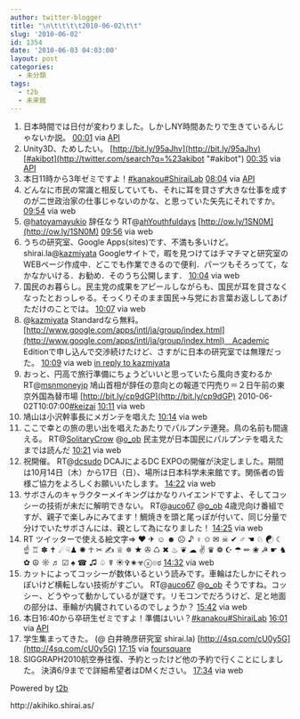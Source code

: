 ```yaml
---
author: twitter-blogger
title: "\n\t\t\t\t2010-06-02\t\t"
slug: '2010-06-02'
id: 1354
date: '2010-06-03 04:03:00'
layout: post
categories:
  - 未分類
tags:
  - t2b
  - 未来館
---
```


<div>

1.  <span><span>日本時間では日付が変わりました。しかしNY時間あたりで生きているんじゃないか説。</span> <span>[<span>00:01</span>](http://twitter.com/o_ob/status/15183527065) <span>via [API](http://apiwiki.twitter.com/)</span></span></span>
2.  <span><span>Unity3D、ためしたい。 [http://bit.ly/95aJhv](http://bit.ly/95aJhv)[#akibot](http://twitter.com/search?q=%23akibot "#akibot")</span> <span>[<span>00:35</span>](http://twitter.com/o_ob/status/15185552421) <span>via [API](http://apiwiki.twitter.com/)</span></span></span>
3.  <span><span>本日11時から3年ゼミですよ！[#kanakou](http://twitter.com/search?q=%23kanakou "#kanakou")[#ShiraiLab](http://twitter.com/search?q=%23ShiraiLab "#ShiraiLab")</span> <span>[<span>08:04</span>](http://twitter.com/o_ob/status/15209587717) <span>via [API](http://apiwiki.twitter.com/)</span></span></span>
4.  <span><span>どんなに市民の常識と相反していても、それに耳を貸さず大きな仕事を成すのが二世政治家の仕事じゃないのかな、と思っていた矢先にそれですか。</span> <span>[<span>09:54</span>](http://twitter.com/o_ob/status/15215889433) <span>via web</span></span></span>
5.  <span><span>@[hatoyamayukio](http://twitter.com/hatoyamayukio "hatoyamayukio") 辞任なう RT@[ahYouthfuldays](http://twitter.com/ahYouthfuldays "ahYouthfuldays") [http://ow.ly/1SN0M](http://ow.ly/1SN0M)</span> <span>[<span>09:56</span>](http://twitter.com/o_ob/status/15215968289) <span>via web</span></span></span>
6.  <span><span>うちの研究室、Google Apps(sites)です、不満も多いけど。shirai.la@[kazmiyata](http://twitter.com/kazmiyata "kazmiyata") Googleサイトで，暇を見つけてはチマチマと研究室のWEBページ作成中．どこでも作業できるので便利．パーツもそろってて，なかなかいける．お勧め．そのうち公開します．</span> <span>[<span>10:04</span>](http://twitter.com/o_ob/status/15216520099) <span>via web</span></span></span>
7.  <span><span>国民のお暮らし。民主党の成果をアピールしながらも、国民が耳を貸さなくなったとおっしゃる。そっくりそのまま国民→与党にお言葉お返ししてあげただけのことでは。</span> <span>[<span>10:07</span>](http://twitter.com/o_ob/status/15216707404) <span>via web</span></span></span>
8.  <span><span>@[kazmiyata](http://twitter.com/kazmiyata "kazmiyata") Standardなら無料。 [http://www.google.com/apps/intl/ja/group/index.html](http://www.google.com/apps/intl/ja/group/index.html)　Academic Editionで申し込んで交渉続けたけど、さすがに日本の研究室では無理だった。</span> <span>[<span>10:09</span>](http://twitter.com/o_ob/status/15216799645) <span>via web</span> [in reply to kazmiyata](http://twitter.com/kazmiyata/status/15216668431)</span></span>
9.  <span><span>おっと、円高で旅行準備にちょうどいいと思っていたら風向き変わるか RT@[msnmoneyjp](http://twitter.com/msnmoneyjp "msnmoneyjp") 鳩山首相が辞任の意向との報道で円売り＝２日午前の東京外国為替市場 [http://bit.ly/cp9dGP](http://bit.ly/cp9dGP) 2010-06-02T10:07:00[#keizai](http://twitter.com/search?q=%23keizai "#keizai")</span> <span>[<span>10:11</span>](http://twitter.com/o_ob/status/15216951381) <span>via web</span></span></span>
10.  <span><span>鳩山は小沢幹事長にメガンテを唱えた</span> <span>[<span>10:14</span>](http://twitter.com/o_ob/status/15217123333) <span>via web</span></span></span>
11.  <span><span>ここで幸との旅の思い出を唱えたあたりでパルプンテ連発。鳥の名前も間違える。 RT@[SolitaryCrow](http://twitter.com/SolitaryCrow "SolitaryCrow") @[o_ob](http://twitter.com/o_ob "o_ob") 民主党が日本国民にパルプンテを唱えたまでは読んだ</span> <span>[<span>10:21</span>](http://twitter.com/o_ob/status/15217541688) <span>via web</span></span></span>
12.  <span><span>祝開催。 RT@[dcsudo](http://twitter.com/dcsudo "dcsudo") DCAJによるDC EXPOの開催が決定しました。期間は10月14日（木）から17日（日）、場所は日本科学未来館です。関係者の皆様ご協力をよろしくお願いいたします。</span> <span>[<span>14:22</span>](http://twitter.com/o_ob/status/15231085276) <span>via web</span></span></span>
13.  <span><span>サボさんのキャラクターメイキングはかなりハイエンドですよ、そしてコッシーの技術が未だに解明できない。 RT@[auco67](http://twitter.com/auco67 "auco67") @[o_ob](http://twitter.com/o_ob "o_ob") 4歳児向け番組ですが、親子で楽しみにみてます！鯛焼きを頭と尾っぽが付いて、同じ分量で分けでいたサボさんには、親として為になりました！</span> <span>[<span>14:25</span>](http://twitter.com/o_ob/status/15231227382) <span>via web</span></span></span>
14.  <span><span>RT ツイッターで使える絵文字⇒ ♥ ✈ ☺ ☻ ☹ ♪ ♀ ✩ ✉ ☠ ✔ ♂ ☚ ♘ ☯ ☾ ☝ ♖ ✽ ✝ ☄☟♟ ✺ ☥ ✂ ✍ ♕ ✵ ★ ✇ ♺ ✖ ♨ ❦ ☁ ✌ ♛ ❁ ☪ ☂ ✏ ❀ ☭ ☛ ♞ ✿ ☮ ☼ ♬ ☑ ♠ ☎ ♫ ♤ ☤ ☀✞✬☣ⓧ๏ಠ</span> <span>[<span>14:32</span>](http://twitter.com/o_ob/status/15231522833) <span>via web</span></span></span>
15.  <span><span>カットによってコッシーが数体いるという読みです。車輪はたしかにそれっぽいけど横転しない技術がすごい。 RT@[auco67](http://twitter.com/auco67 "auco67") @[o_ob](http://twitter.com/o_ob "o_ob") そうですね。コッシー、どうやって動かしているが謎です。リモコンでだろうけど、足と地面の部分は、車輪が内臓されているのでしょうか？</span> <span>[<span>15:42</span>](http://twitter.com/o_ob/status/15234347043) <span>via web</span></span></span>
16.  <span><span>本日16:40から卒研生ゼミですよ！準備はいい？[#kanakou](http://twitter.com/search?q=%23kanakou "#kanakou")[#ShiraiLab](http://twitter.com/search?q=%23ShiraiLab "#ShiraiLab")</span> <span>[<span>16:01</span>](http://twitter.com/o_ob/status/15235007170) <span>via [API](http://apiwiki.twitter.com/)</span></span></span>
17.  <span><span>学生集まってきた。 (@ 白井暁彦研究室 shirai.la) [http://4sq.com/cU0y5G](http://4sq.com/cU0y5G)</span> <span>[<span>17:15</span>](http://twitter.com/o_ob/status/15237587876) <span>via [foursquare](http://foursquare.com)</span></span></span>
18.  <span><span>SIGGRAPH2010航空券往復、予約とったけど他の予約で行くことにしました。 決済6/9までで詳細希望者はDMください。</span> <span>[<span>17:34</span>](http://twitter.com/o_ob/status/15238259632) <span>via web</span></span></span>

</div>

Powered by [t2b](http://t2b.utilz.jp/)

<div>http://akihiko.shirai.as/</div>